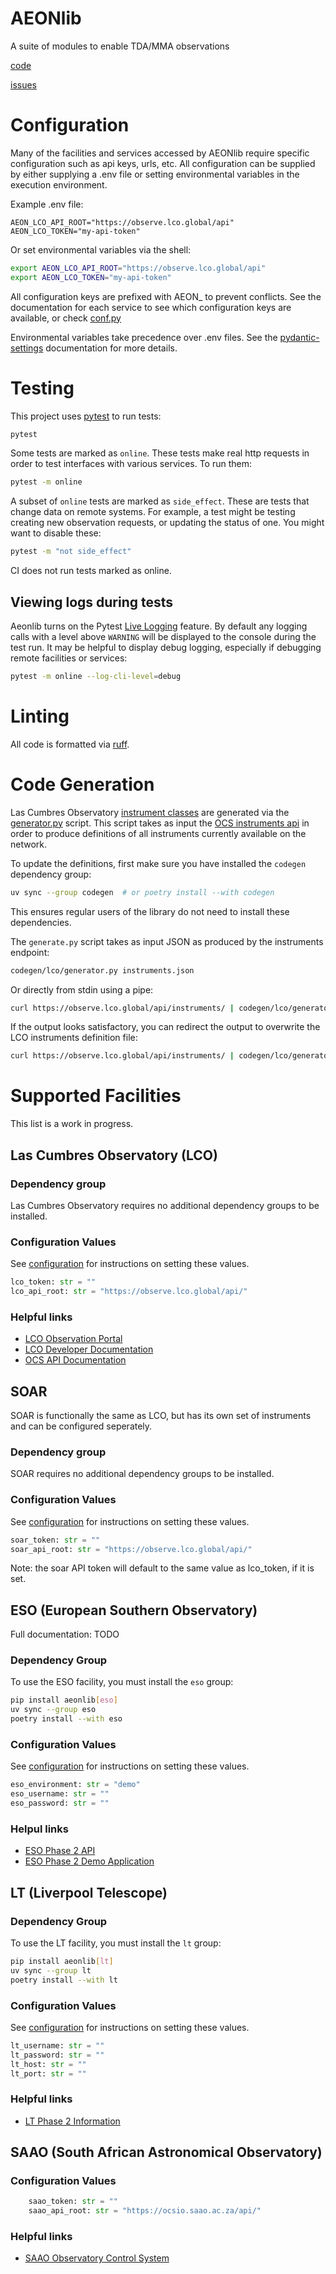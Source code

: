 # AEONlib

A suite of modules to enable TDA/MMA observations

[code](https://github.com/AEONplus/AEONlib)

[issues](https://github.com/AEONplus/AEONlib/issues)

# Configuration
Many of the facilities and services accessed by AEONlib require specific configuration such
as api keys, urls, etc. All configuration can be supplied by either supplying a .env file or
setting environmental variables in the execution environment.

Example .env file:

```
AEON_LCO_API_ROOT="https://observe.lco.global/api"
AEON_LCO_TOKEN="my-api-token"
```

Or set environmental variables via the shell:

```bash
export AEON_LCO_API_ROOT="https://observe.lco.global/api"
export AEON_LCO_TOKEN="my-api-token"
```

All configuration keys are prefixed with AEON_ to prevent conflicts. See the documentation for
each service to see which configuration keys are available, or check
[conf.py](src/aeonlib/conf.py)

Environmental variables take precedence over .env files. See the
[pydantic-settings](https://docs.pydantic.dev/latest/concepts/pydantic_settings/) documentation
for more details.


# Testing
This project uses [pytest](https://docs.pytest.org/) to run tests:

```bash
pytest
```

Some tests are marked as `online`. These tests make real http requests in order
to test interfaces with various services. To run them:

```bash
pytest -m online
```

A subset of `online` tests are marked as `side_effect`. These are tests that change data on remote
systems. For example, a test might be testing creating new observation requests, or updating the
status of one. You might want to disable these:

```bash
pytest -m "not side_effect"
```

CI does not run tests marked as online.

## Viewing logs during tests
Aeonlib turns on the Pytest
[Live Logging](https://docs.pytest.org/en/stable/how-to/logging.html#live-logs) feature.
By default any logging calls with a level above `WARNING` will be displayed to the console
during the test run. It may be helpful to display debug logging, especially if debugging remote
facilities or services:

```bash
pytest -m online --log-cli-level=debug
```

# Linting
All code is formatted via [ruff](https://astral.sh/ruff).

# Code Generation
Las Cumbres Observatory [instrument classes](src/aeonlib/ocs/lco/instruments.py)
are generated via the [generator.py](codegen/lco/generator.py) script. This script
takes as input the [OCS instruments api](https://observe.lco.global/api/instruments/)
in order to produce definitions of all instruments currently available on the network.

To update the definitions, first make sure you have installed the `codegen` dependency
group:

```bash
uv sync --group codegen  # or poetry install --with codegen
```

This ensures regular users of the library do not need to install these dependencies.

The `generate.py` script takes as input JSON as produced by the instruments endpoint:

```bash
codegen/lco/generator.py instruments.json
```

Or directly from stdin using a pipe:

```bash
curl https://observe.lco.global/api/instruments/ | codegen/lco/generator.py
```

If the output looks satisfactory, you can redirect the output to overwrite the
LCO instruments definition file:

```bash
curl https://observe.lco.global/api/instruments/ | codegen/lco/generator.py > src/aeonlib/ocs/lco/instruments.py
```
# Supported Facilities

This list is a work in progress.

## Las Cumbres Observatory (LCO)

### Dependency group
Las Cumbres Observatory requires no additional dependency groups to be installed.

### Configuration Values
See [configuration](#configuration) for instructions on setting these values.

```python
lco_token: str = ""
lco_api_root: str = "https://observe.lco.global/api/"
```
### Helpful links

* [LCO Observation Portal](https://observe.lco.global/)
* [LCO Developer Documentation](https://developers.lco.global/)
* [OCS API Documentation](https://observatorycontrolsystem.github.io/api/observation_portal/)

## SOAR

SOAR is functionally the same as LCO, but has its own set of instruments and can be configured seperately.

### Dependency group
SOAR requires no additional dependency groups to be installed.

### Configuration Values
See [configuration](#configuration) for instructions on setting these values.

```python
soar_token: str = ""
soar_api_root: str = "https://observe.lco.global/api/"
```
Note: the soar API token will default to the same value as lco_token, if it is set.

## ESO (European Southern Observatory)

Full documentation: TODO

### Dependency Group
To use the ESO facility, you must install the `eso` group:
```bash
pip install aeonlib[eso]
uv sync --group eso
poetry install --with eso
```

### Configuration Values
See [configuration](#configuration) for instructions on setting these values.

```python
eso_environment: str = "demo"
eso_username: str = ""
eso_password: str = ""
```

### Helpul links

* [ESO Phase 2 API](https://www.eso.org/sci/observing/phase2/p2intro/Phase2API.html)
* [ESO Phase 2 Demo Application](https://www.eso.org/p2demo/home)


## LT (Liverpool Telescope)

### Dependency Group
To use the LT facility, you must install the `lt` group:
```bash
pip install aeonlib[lt]
uv sync --group lt
poetry install --with lt
```
### Configuration Values
See [configuration](#configuration) for instructions on setting these values.

```python
lt_username: str = ""
lt_password: str = ""
lt_host: str = ""
lt_port: str = ""
```
### Helpful links
* [LT Phase 2 Information](https://telescope.livjm.ac.uk/PropInst/Phase2/)


## SAAO (South African Astronomical Observatory)

### Configuration Values
```python
    saao_token: str = ""
    saao_api_root: str = "https://ocsio.saao.ac.za/api/"
```

### Helpful links
* [SAAO Observatory Control System](https://ocsio.saao.ac.za/create)
